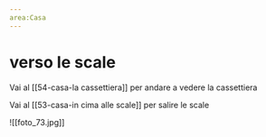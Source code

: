 ```yaml
---
area:Casa
---
```

# verso le scale

Vai al [[54-casa-la cassettiera]] per andare a vedere la cassettiera

Vai al [[53-casa-in cima alle scale]] per salire le scale

![[foto_73.jpg]]